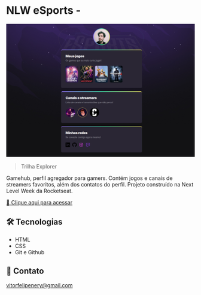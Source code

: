 # NLW eSports -

![preview](./.github/preview.png)

> Trilha Explorer

Gamehub, perfil agregador para gamers. Contém jogos e canais de streamers favoritos, além dos contatos do perfil. Projeto construído na Next Level Week da Rocketseat.

[🔗 Clique aqui para acessar](https://vitorfnery.github.io/nlw9-esports-explorer/)

## 🛠️ Tecnologias

- HTML
- CSS
- Git e Github

## 📣 Contato

vitorfelipenery@gmail.com
